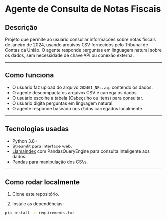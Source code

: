 # Agente de Consulta de Notas Fiscais

## Descrição

Projeto que permite ao usuário consultar informações sobre notas fiscais de janeiro de 2024, usando arquivos CSV fornecidos pelo Tribunal de Contas da União. O agente responde perguntas em linguagem natural sobre os dados, sem necessidade de chave API ou conexão externa.

---

## Como funciona

- O usuário faz upload do arquivo `202401_NFs.zip` contendo os dados.
- O agente descompacta os arquivos CSV e carrega os dados.
- O usuário escolhe a tabela (Cabeçalho ou Itens) para consultar.
- O usuário digita perguntas em linguagem natural.
- O agente responde baseado nos dados carregados localmente.

---

## Tecnologias usadas

- Python 3.8+
- [Streamlit](https://streamlit.io/) para interface web.
- [LlamaIndex](https://www.llamaindex.ai/) com PandasQueryEngine para consulta inteligente aos dados.
- Pandas para manipulação dos CSVs.

---

## Como rodar localmente

1. Clone este repositório.

2. Instale as dependências:

```bash
pip install -r requirements.txt
